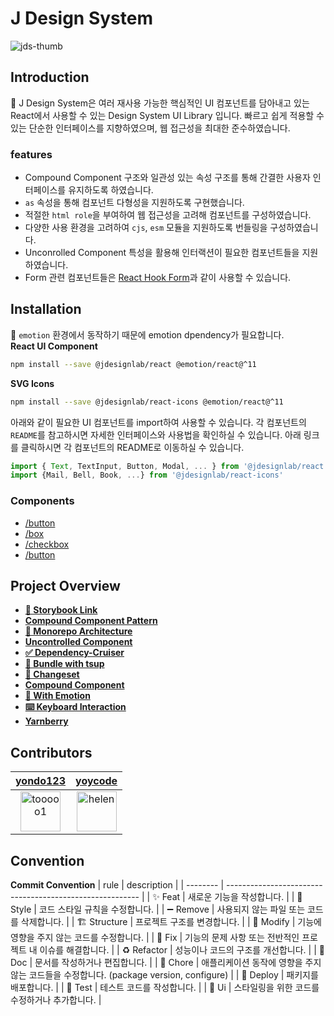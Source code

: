 # J Design System

![jds-thumb](https://github.com/react95-io/React95/assets/46988995/ac97b7f7-2420-40f6-9990-25217a8381df)

## Introduction

💎 J Design System은 여러 재사용 가능한 핵심적인 UI 컴포넌트를 담아내고 있는 React에서 사용할 수 있는 Design System UI Library 입니다. 빠르고 쉽게 적용할 수 있는 단순한 인터페이스를 지향하였으며, 웹 접근성을 최대한 준수하였습니다.

### features

- Compound Component 구조와 일관성 있는 속성 구조를 통해 간결한 사용자 인터페이스를 유지하도록 하였습니다.
- `as` 속성을 통해 컴포넌트 다형성을 지원하도록 구현했습니다.
- 적절한 `html role`을 부여하여 웹 접근성을 고려해 컴포넌트를 구성하였습니다.
- 다양한 사용 환경을 고려하여 `cjs`, `esm` 모듈을 지원하도록 번들링을 구성하였습니다.
- Unconrolled Component 특성을 활용해 인터랙션이 필요한 컴포넌트들을 지원하였습니다.
- Form 관련 컴포넌트들은 [React Hook Form](https://react-hook-form.com/)과 같이 사용할 수 있습니다.

## Installation

💄 `emotion` 환경에서 동작하기 때문에 emotion dpendency가 필요합니다.  
**React UI Component**

```bash
npm install --save @jdesignlab/react @emotion/react@^11
```

**SVG Icons**

```bash
npm install --save @jdesignlab/react-icons @emotion/react@^11
```

아래와 같이 필요한 UI 컴포넌트를 import하여 사용할 수 있습니다. 각 컴포넌트의 `README`를 참고하시면 자세한 인터페이스와 사용법을 확인하실 수 있습니다. 아래 링크를 클릭하시면 각 컴포넌트의 README로 이동하실 수 있습니다.

```jsx
import { Text, TextInput, Button, Modal, ... } from '@jdesignlab/react';
import {Mail, Bell, Book, ...} from '@jdesignlab/react-icons'
```

### Components

- [/button](#)
- [/box](#)
- [/checkbox](#)
- [/button](#)

## Project Overview

- **[📎 Storybook Link](https://designsystemlab.github.io/design-system/)**
- **[Compound Component Pattern](https://github.com/DesignSystemLab/design-system/wiki/Compound-Component-Pattern)**
- **[🔗 Monorepo Architecture](https://github.com/DesignSystemLab/design-system/wiki/Monorepo-Architecture)**
- **[Uncontrolled Component](https://github.com/DesignSystemLab/design-system/wiki/Uncontrolled-Component)**
- **[✅ Dependency-Cruiser](#)**
- **[🧩 Bundle with tsup](https://github.com/DesignSystemLab/design-system/wiki/tsup%EC%9D%84-%ED%99%9C%EC%9A%A9%ED%95%9C-%EB%B2%88%EB%93%A4%EB%A7%81)**
- **[🦋 Changeset](https://github.com/DesignSystemLab/design-system/wiki/%F0%9F%A6%8B-Changeset-CI-CD)**
- **[Compound Component](https://github.com/DesignSystemLab/design-system/wiki/Compound-Component-Pattern)**
- **[💄 With Emotion](https://github.com/DesignSystemLab/design-system/wiki/Styling-Library:-Emotion)**
- **[⌨️ Keyboard Interaction](https://github.com/DesignSystemLab/design-system/wiki/Keyboard-Control)**
- **[Yarnberry](https://github.com/DesignSystemLab/design-system/wiki/Package-Manager:-Yarn-Berry)**

## Contributors

|                             [yondo123](https://github.com/yondo123)<br/>                              |                             [yoycode](https://github.com/yoycode)<br/>                              |
| :---------------------------------------------------------------------------------------------------: | :-------------------------------------------------------------------------------------------------: |
| <img src="https://avatars.githubusercontent.com/u/46988995?v=4" alt="tooooo1" width="64" height="64"> | <img src="https://avatars.githubusercontent.com/u/65293082?v=4" alt="helen" width="64" height="64"> |

## Convention

**Commit Convention**
| rule | description |
| -------- | -------------------------------------------------------- |
| ✨ Feat | 새로운 기능을 작성합니다. |
| 🎨 Style | 코드 스타일 규칙을 수정합니다. |
| ➖ Remove | 사용되지 않는 파일 또는 코드를 삭제합니다. |
| 🏗️ Structure | 프로젝트 구조를 변경합니다. |
| 🔧 Modify | 기능에 영향을 주지 않는 코드를 수정합니다. |
| 🐛 Fix | 기능의 문제 사항 또는 전반적인 프로젝트 내 이슈를 해결합니다. |
| ♻️ Refactor | 성능이나 코드의 구조를 개선합니다. |
| 📝 Doc | 문서를 작성하거나 편집합니다. |
| 🤡 Chore | 애플리케이션 동작에 영향을 주지 않는 코드들을 수정합니다. (package version, configure) |
| 🚀 Deploy | 패키지를 배포합니다. |
| 🧪 Test | 테스트 코드를 작성합니다. |
| 💄 Ui | 스타일링을 위한 코드를 수정하거나 추가합니다. |
